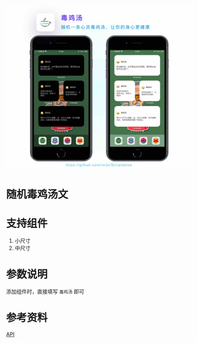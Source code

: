 ![](screenshot.jpg)

# 随机毒鸡汤文

# 支持组件
1. 小尺寸
2. 中尺寸

# 参数说明
添加组件时，直接填写 `毒鸡汤` 即可

# 参考资料
[API](https://www.alapi.cn/doc/show/5.html)
